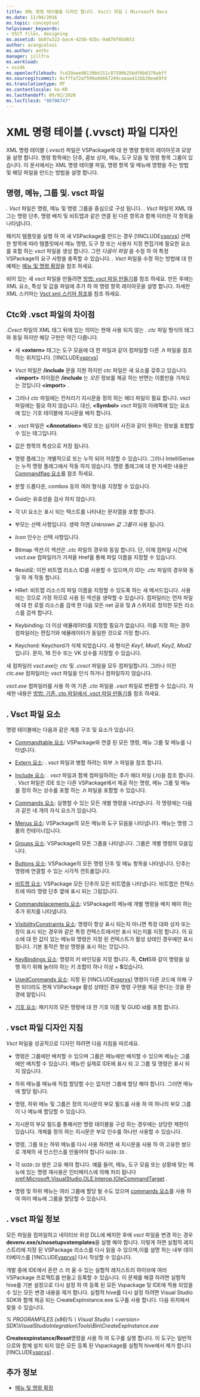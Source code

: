 ```yaml
---
title: XML 명령 테이블을 디자인 합니다. Vsct) 파일 | Microsoft Docs
ms.date: 11/04/2016
ms.topic: conceptual
helpviewer_keywords:
- VSCT files, designing
ms.assetid: bb87a322-bac4-4258-92bc-9a876f05d653
author: acangialosi
ms.author: anthc
manager: jillfra
ms.workload:
- vssdk
ms.openlocfilehash: fcd29aee98139bb151c87590b256df6b8370abff
ms.sourcegitcommit: 6cfffa72af599a9d667249caaaa411bb28ea69fd
ms.translationtype: MT
ms.contentlocale: ko-KR
ms.lasthandoff: 09/02/2020
ms.locfileid: "80708747"
---
```

# <a name="design-xml-command-table-vsct-files"></a>XML 명령 테이블 (.vvsct) 파일 디자인
XML 명령 테이블 (*.vvsct*) 파일은 VSPackage에 대 한 명령 항목의 레이아웃과 모양을 설명 합니다. 명령 항목에는 단추, 콤보 상자, 메뉴, 도구 모음 및 명령 항목 그룹이 있습니다. 이 문서에서는 XML 명령 테이블 파일, 명령 항목 및 메뉴에 영향을 주는 방법 및 해당 파일을 만드는 방법을 설명 합니다.

## <a name="commands-menus-groups-and-the-vsct-file"></a>명령, 메뉴, 그룹 및. vsct 파일
 *. Vsct* 파일은 명령, 메뉴 및 명령 그룹을 중심으로 구성 됩니다. *. Vsct* 파일의 XML 태그는 명령 단추, 명령 배치 및 비트맵과 같은 연결 된 다른 항목과 함께 이러한 각 항목을 나타냅니다.

 패키지 템플릿을 실행 하 여 새 VSPackage를 만드는 경우 [!INCLUDE[vsprvs](../../code-quality/includes/vsprvs_md.md)] 선택한 항목에 따라 템플릿에서 메뉴 명령, 도구 창 또는 사용자 지정 편집기에 필요한 요소를 포함 하는 *vsct* 파일을 생성 합니다. 그런 *다음이 파일* 을 수정 하 여 특정 VSPackage의 요구 사항을 충족할 수 있습니다. *. Vsct* 파일을 수정 하는 방법에 대 한 예제는 [메뉴 및 명령 확장](../../extensibility/extending-menus-and-commands.md)을 참조 하세요.

 비어 있는 새 *vsct* 파일을 만들려면 [방법: *vsct* 파일 만들기](../../extensibility/internals/how-to-create-a-dot-vsct-file.md)를 참조 하세요. 만든 후에는 XML 요소, 특성 및 값을 파일에 추가 하 여 명령 항목 레이아웃을 설명 합니다. 자세한 XML 스키마는 [Vsct xml 스키마 참조](../../extensibility/vsct-xml-schema-reference.md)를 참조 하세요.

## <a name="differences-between-ctc-and-vsct-files"></a>Ctc와 .vsct 파일의 차이점
 *.Cvsct* 파일의 XML 태그 뒤에 있는 의미는 현재 사용 되지 않는 *. ctc* 파일 형식의 태그와 동일 하지만 해당 구현은 약간 다릅니다.

- 새 **\<extern>** 태그는 도구 모음에 대 한 파일과 같이 컴파일할 다른 *.h* 파일을 참조 하는 위치입니다. [!INCLUDE[vsprvs](../../code-quality/includes/vsprvs_md.md)]

- *Vsct* 파일은 **/include** 문을 지원 하지만 *ctc* 파일은 새 요소를 갖추고 있습니다. **\<import>** 차이점은 **/include** 는 *모든* 정보를 제공 하는 반면는 이름만을 가져오는 것입니다 **\<import>** .

- 그러나 *ctc* 파일에는 전처리기 지시문을 정의 하는 헤더 파일이 필요 합니다. *vsct* 파일에는 필요 하지 않습니다. 대신, **\<Symbol>** *vsct* 파일의 아래쪽에 있는 요소에 있는 기호 테이블에 지시문을 배치 합니다.

- *. vsct* 파일은 **\<Annotation>** 메모 또는 심지어 사진과 같이 원하는 정보를 포함할 수 있는 태그입니다.

- 값은 항목의 특성으로 저장 됩니다.

- 명령 플래그는 개별적으로 또는 누적 되어 저장할 수 있습니다.  그러나 IntelliSense는 누적 명령 플래그에서 작동 하지 않습니다. 명령 플래그에 대 한 자세한 내용은 [Commandflag 요소](../../extensibility/command-flag-element.md)를 참조 하세요.

- 분할 드롭다운, combos 등의 여러 형식을 지정할 수 있습니다.

- Guid는 유효성을 검사 하지 않습니다.

- 각 UI 요소는 표시 되는 텍스트를 나타내는 문자열을 포함 합니다.

- 부모는 선택 사항입니다. 생략 하면 *Unknown 값 그룹이* 사용 됩니다.

- *Icon* 인수는 선택 사항입니다.

- Bitmap 섹션:이 섹션은 *.ctc* 파일의 경우와 동일 합니다. 단, 이제 컴파일 시간에 *vsct.exe* 컴파일러가 가져올 Href를 통해 파일 이름을 지정할 수 있습니다.

- Resid로: 이전 비트맵 리소스 ID를 사용할 수 있으며,이 ID는 *.ctc* 파일의 경우와 동일 하 게 작동 합니다.

- HRef: 비트맵 리소스의 파일 이름을 지정할 수 있도록 하는 새 메서드입니다. 사용 되는 것으로 가정 하므로 사용 된 섹션을 생략할 수 있습니다. 컴파일러는 먼저 파일에 대 한 로컬 리소스를 검색 한 다음 모든 net 공유 및 **/i** 스위치로 정의한 모든 리소스를 검색 합니다.

- Keybinding: 더 이상 에뮬레이터를 지정할 필요가 없습니다. 이를 지정 하는 경우 컴파일러는 편집기와 에뮬레이터가 동일한 것으로 가정 합니다.

- Keychord: Keychord가 삭제 되었습니다. 새 형식은 *Key1, Mod1, Key2, Mod2*입니다.  문자, 16 진수 또는 VK 상수를 지정할 수 있습니다.

새 컴파일러 *vsct.exe*는 *ctc* 및 *.cvsct* 파일을 모두 컴파일합니다. 그러나 이전 *ctc.exe* 컴파일러는 *vsct* 파일을 인식 하거나 컴파일하지 않습니다.

*vsct.exe* 컴파일러를 사용 하 여 기존 *.cto* 파일을 *.vsct* 파일로 변환할 수 있습니다. 자세한 내용은 [방법: 기존. cto 파일에서 .vsct 파일 만들기](../../extensibility/internals/how-to-create-a-dot-vsct-file.md#how-to-create-a-dot-vsct-file-from-an-existing-dot-cto-file)를 참조 하세요.

## <a name="the-vsct-file-elements"></a>. Vsct 파일 요소
 명령 테이블에는 다음과 같은 계층 구조 및 요소가 있습니다.

- [Commandtable 요소](../../extensibility/commandtable-element.md): VSPackage와 연결 된 모든 명령, 메뉴 그룹 및 메뉴를 나타냅니다.

- [Extern 요소](../../extensibility/extern-element.md): *. vsct* 파일과 병합 하려는 외부 .h 파일을 참조 합니다.

- [Include 요소](../../extensibility/include-element.md): *. vsct* 파일과 함께 컴파일하려는 추가 헤더 파일 (.h)을 참조 합니다. *. Vsct* 파일은 IDE 또는 다른 VSPackage에서 제공 하는 명령, 메뉴 그룹 및 메뉴를 정의 하는 상수를 포함 하는 *.h* 파일을 포함할 수 있습니다.

- [Commands 요소](../../extensibility/commands-element.md): 실행할 수 있는 모든 개별 명령을 나타냅니다. 각 명령에는 다음과 같은 네 개의 자식 요소가 있습니다.

- [Menus 요소](../../extensibility/menus-element.md): VSPackage의 모든 메뉴와 도구 모음을 나타냅니다. 메뉴는 명령 그룹의 컨테이너입니다.

- [Groups 요소](../../extensibility/groups-element.md): VSPackage의 모든 그룹을 나타냅니다. 그룹은 개별 명령의 모음입니다.

- [Buttons 요소](../../extensibility/buttons-element.md): VSPackage의 모든 명령 단추 및 메뉴 항목을 나타냅니다. 단추는 명령에 연결할 수 있는 시각적 컨트롤입니다.

- [비트맵 요소](../../extensibility/bitmaps-element.md): VSPackage 모든 단추의 모든 비트맵을 나타냅니다. 비트맵은 컨텍스트에 따라 명령 단추 옆에 표시 되는 그림입니다.

- [Commandplacements 요소](../../extensibility/commandplacements-element.md): VSPackage의 메뉴에 개별 명령을 배치 해야 하는 추가 위치를 나타냅니다.

- [VisibilityConstraints 요소](../../extensibility/visibilityconstraints-element.md): 명령이 항상 표시 되는지 아니면 특정 대화 상자 또는 창이 표시 되는 경우와 같은 특정 컨텍스트에서만 표시 되는지를 지정 합니다. 이 요소에 대 한 값이 있는 메뉴와 명령은 지정 된 컨텍스트가 활성 상태인 경우에만 표시 됩니다. 기본 동작은 항상 명령을 표시 하는 것입니다.

- [KeyBindings 요소](../../extensibility/keybindings-element.md): 명령의 키 바인딩을 지정 합니다. 즉, **Ctrl**S와 같이 명령을 실행 하기 위해 눌러야 하는 키 조합이 하나 이상 + **S**있습니다.

- [UsedCommands 요소](../../extensibility/usedcommands-element.md): 지정 된 [!INCLUDE[vsprvs](../../code-quality/includes/vsprvs_md.md)] 명령이 다른 코드에 의해 구현 되더라도 현재 VSPackage 활성 상태인 경우 명령 구현을 제공 한다는 것을 환경에 알립니다.

- [기호 요소](../../extensibility/symbols-element.md): 패키지의 모든 명령에 대 한 기호 이름 및 GUID id를 포함 합니다.

## <a name="vsct-file-design-guidelines"></a>. vsct 파일 디자인 지침
 *Vsct* 파일을 성공적으로 디자인 하려면 다음 지침을 따르세요.

- 명령은 그룹에만 배치할 수 있으며 그룹은 메뉴에만 배치할 수 있으며 메뉴는 그룹에만 배치할 수 있습니다. 메뉴만 실제로 IDE에 표시 되 고 그룹 및 명령은 표시 되지 않습니다.

- 하위 메뉴를 메뉴에 직접 할당할 수는 없지만 그룹에 할당 해야 합니다. 그러면 메뉴에 할당 됩니다.

- 명령, 하위 메뉴 및 그룹은 정의 지시문의 부모 필드를 사용 하 여 하나의 부모 그룹이 나 메뉴에 할당할 수 있습니다.

- 지시문의 부모 필드를 통해서만 명령 테이블을 구성 하는 경우에는 상당한 제한이 있습니다. 개체를 정의 하는 지시문은 부모 인수를 하나만 사용할 수 있습니다.

- 명령, 그룹 또는 하위 메뉴를 다시 사용 하려면 새 지시문을 사용 하 여 고유한 쌍으로 개체의 새 인스턴스를 만들어야 합니다 `GUID:ID` .

- 각 `GUID:ID` 쌍은 고유 해야 합니다. 예를 들어, 메뉴, 도구 모음 또는 상황에 맞는 메뉴에 있는 명령 재사용은 인터페이스에 의해 처리 됩니다 <xref:Microsoft.VisualStudio.OLE.Interop.IOleCommandTarget> .

- 명령 및 하위 메뉴는 여러 그룹에 할당 될 수도 있으며 [commands 요소](../../extensibility/commands-element.md)를 사용 하 여 여러 메뉴에 그룹을 할당할 수 있습니다.

## <a name="vsct-file-notes"></a>. vsct 파일 정보
 모든 파일을 컴파일하고 네이티브 위성 DLL에 배치한 후에 *vsct* 파일을 변경 하는 경우 **devenv.exe/s/nosetupvstemplates**을 실행 해야 합니다. 이렇게 하면 실험적 레지스트리에 지정 된 VSPackage 리소스를 다시 읽을 수 있으며,이를 설명 하는 내부 데이터베이스를 [!INCLUDE[vsprvs](../../code-quality/includes/vsprvs_md.md)] 다시 작성할 수 있습니다.

 개발 중에 IDE에서 혼란 스 러 울 수 있는 실험적 레지스트리 하이브에 여러 VSPackage 프로젝트를 만들고 등록할 수 있습니다. 이 문제를 해결 하려면 실험적 hive를 기본 설정으로 다시 설정 하 여 등록 된 모든 Vspackage 및 IDE에 적용 되었을 수 있는 모든 변경 내용을 제거 합니다. 실험적 hive를 다시 설정 하려면 Visual Studio SDK와 함께 제공 되는 CreateExpInstance.exe 도구를 사용 합니다. 다음 위치에서 찾을 수 있습니다.

 *% PROGRAMFILES (x86)% \ Visual Studio \\ \<version> SDK\VisualStudioIntegration\Tools\Bin\CreateExpInstance.exe*

 **Createexpinstance/Reset**명령을 사용 하 여 도구를 실행 합니다. 이 도구는 일반적으로와 함께 설치 되지 않은 모든 등록 된 Vspackage를 실험적 hive에서 제거 합니다 [!INCLUDE[vsprvs](../../code-quality/includes/vsprvs_md.md)] .

## <a name="see-also"></a>추가 정보
- [메뉴 및 명령 확장](../../extensibility/extending-menus-and-commands.md)
